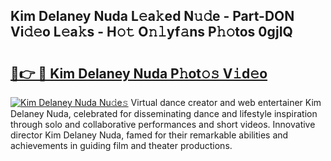 ## Kim Delaney Nuda L𝚎a𝚔ed N𝚞𝚍e - Part-DON Vi𝚍𝚎o L𝚎a𝚔s - H𝚘𝚝 O𝚗𝚕yf𝚊ns P𝚑𝚘tos 0gjIQ

# <h2><a href="http://kf5w3nl.oniu.top/?m=Kim+Delaney+Nuda">🔗👉 🔴 Kim Delaney Nuda P𝚑ot𝚘𝚜 V𝚒d𝚎o</a></h2>

[![Kim Delaney Nuda Nu𝚍e𝚜](https://i.imgur.com/0qMVB7G.gif)](http://kf5w3nl.oniu.top/?m=Kim+Delaney+Nuda)
Virtual dance creator and web entertainer Kim Delaney Nuda, celebrated for disseminating dance and lifestyle inspiration through solo and collaborative performances and short videos. Innovative director Kim Delaney Nuda, famed for their remarkable abilities and achievements in guiding film and theater productions.  
